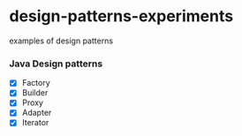 # design-patterns-experiments
examples of design patterns

### Java Design patterns

- [x] Factory
- [x] Builder
- [x] Proxy
- [x] Adapter
- [x] Iterator
